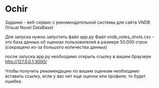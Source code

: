# Ochir
Задание - веб-сервис с рекомендательной системы для сайта VNDB (Visual Novel DataBase)

Для запуска нужно запустить файл app.py
Файл vndb_votes_shots.csv - это база данных об оценках пользователей в размере 50.000 строк (сокращено из-за большого количества данных)

после запуска app.py необходимо открыть ссылку в вашем браузере http://127.0.0.1:3000/

Чтобы получить рекомендацию по вашим оценкам необходимо вставить ссылку, если у вас нет еще оценок или профиля, то будет ошибка.
